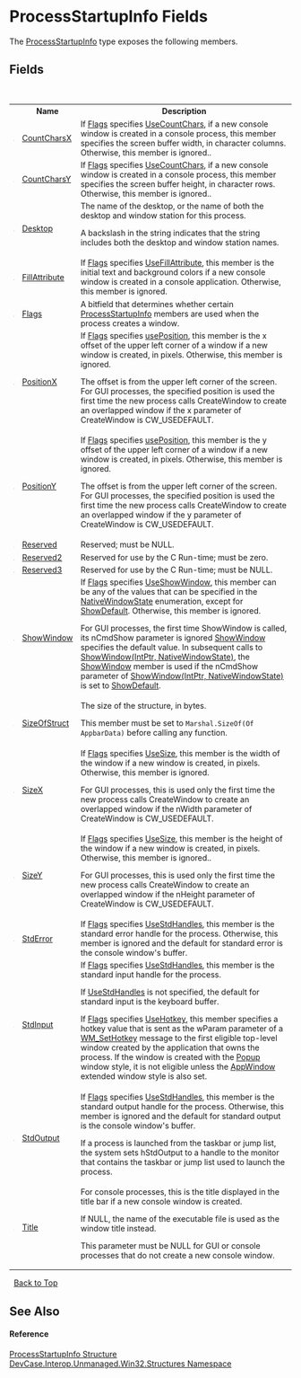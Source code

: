 # ProcessStartupInfo Fields
 

The <a href="T_DevCase_Interop_Unmanaged_Win32_Structures_ProcessStartupInfo">ProcessStartupInfo</a> type exposes the following members.


## Fields
&nbsp;<table><tr><th></th><th>Name</th><th>Description</th></tr><tr><td>![Public field](media/pubfield.gif "Public field")</td><td><a href="F_DevCase_Interop_Unmanaged_Win32_Structures_ProcessStartupInfo_CountCharsX">CountCharsX</a></td><td>
If <a href="F_DevCase_Interop_Unmanaged_Win32_Structures_ProcessStartupInfo_Flags">Flags</a> specifies <a href="T_DevCase_Interop_Unmanaged_Win32_Enums_ProcessStartupInfoFlags">UseCountChars</a>, if a new console window is created in a console process, this member specifies the screen buffer width, in character columns. Otherwise, this member is ignored..</td></tr><tr><td>![Public field](media/pubfield.gif "Public field")</td><td><a href="F_DevCase_Interop_Unmanaged_Win32_Structures_ProcessStartupInfo_CountCharsY">CountCharsY</a></td><td>
If <a href="F_DevCase_Interop_Unmanaged_Win32_Structures_ProcessStartupInfo_Flags">Flags</a> specifies <a href="T_DevCase_Interop_Unmanaged_Win32_Enums_ProcessStartupInfoFlags">UseCountChars</a>, if a new console window is created in a console process, this member specifies the screen buffer height, in character rows. Otherwise, this member is ignored..</td></tr><tr><td>![Public field](media/pubfield.gif "Public field")</td><td><a href="F_DevCase_Interop_Unmanaged_Win32_Structures_ProcessStartupInfo_Desktop">Desktop</a></td><td>
The name of the desktop, or the name of both the desktop and window station for this process. 

 A backslash in the string indicates that the string includes both the desktop and window station names.</td></tr><tr><td>![Public field](media/pubfield.gif "Public field")</td><td><a href="F_DevCase_Interop_Unmanaged_Win32_Structures_ProcessStartupInfo_FillAttribute">FillAttribute</a></td><td>
If <a href="F_DevCase_Interop_Unmanaged_Win32_Structures_ProcessStartupInfo_Flags">Flags</a> specifies <a href="T_DevCase_Interop_Unmanaged_Win32_Enums_ProcessStartupInfoFlags">UseFillAttribute</a>, this member is the initial text and background colors if a new console window is created in a console application. Otherwise, this member is ignored.</td></tr><tr><td>![Public field](media/pubfield.gif "Public field")</td><td><a href="F_DevCase_Interop_Unmanaged_Win32_Structures_ProcessStartupInfo_Flags">Flags</a></td><td>
A bitfield that determines whether certain <a href="T_DevCase_Interop_Unmanaged_Win32_Structures_ProcessStartupInfo">ProcessStartupInfo</a> members are used when the process creates a window.</td></tr><tr><td>![Public field](media/pubfield.gif "Public field")</td><td><a href="F_DevCase_Interop_Unmanaged_Win32_Structures_ProcessStartupInfo_PositionX">PositionX</a></td><td>
If <a href="F_DevCase_Interop_Unmanaged_Win32_Structures_ProcessStartupInfo_Flags">Flags</a> specifies <a href="T_DevCase_Interop_Unmanaged_Win32_Enums_ProcessStartupInfoFlags">usePosition</a>, this member is the x offset of the upper left corner of a window if a new window is created, in pixels. Otherwise, this member is ignored. 

 The offset is from the upper left corner of the screen. For GUI processes, the specified position is used the first time the new process calls CreateWindow to create an overlapped window if the x parameter of CreateWindow is CW_USEDEFAULT.</td></tr><tr><td>![Public field](media/pubfield.gif "Public field")</td><td><a href="F_DevCase_Interop_Unmanaged_Win32_Structures_ProcessStartupInfo_PositionY">PositionY</a></td><td>
If <a href="F_DevCase_Interop_Unmanaged_Win32_Structures_ProcessStartupInfo_Flags">Flags</a> specifies <a href="T_DevCase_Interop_Unmanaged_Win32_Enums_ProcessStartupInfoFlags">usePosition</a>, this member is the y offset of the upper left corner of a window if a new window is created, in pixels. Otherwise, this member is ignored. 

 The offset is from the upper left corner of the screen. For GUI processes, the specified position is used the first time the new process calls CreateWindow to create an overlapped window if the y parameter of CreateWindow is CW_USEDEFAULT.</td></tr><tr><td>![Public field](media/pubfield.gif "Public field")</td><td><a href="F_DevCase_Interop_Unmanaged_Win32_Structures_ProcessStartupInfo_Reserved">Reserved</a></td><td>
Reserved; must be NULL.</td></tr><tr><td>![Public field](media/pubfield.gif "Public field")</td><td><a href="F_DevCase_Interop_Unmanaged_Win32_Structures_ProcessStartupInfo_Reserved2">Reserved2</a></td><td>
Reserved for use by the C Run-time; must be zero.</td></tr><tr><td>![Public field](media/pubfield.gif "Public field")</td><td><a href="F_DevCase_Interop_Unmanaged_Win32_Structures_ProcessStartupInfo_Reserved3">Reserved3</a></td><td>
Reserved for use by the C Run-time; must be NULL.</td></tr><tr><td>![Public field](media/pubfield.gif "Public field")</td><td><a href="F_DevCase_Interop_Unmanaged_Win32_Structures_ProcessStartupInfo_ShowWindow">ShowWindow</a></td><td>
If <a href="F_DevCase_Interop_Unmanaged_Win32_Structures_ProcessStartupInfo_Flags">Flags</a> specifies <a href="T_DevCase_Interop_Unmanaged_Win32_Enums_ProcessStartupInfoFlags">UseShowWindow</a>, this member can be any of the values that can be specified in the <a href="T_DevCase_Interop_Unmanaged_Win32_Enums_NativeWindowState">NativeWindowState</a> enumeration, except for <a href="T_DevCase_Interop_Unmanaged_Win32_Enums_NativeWindowState">ShowDefault</a>. Otherwise, this member is ignored. 

 For GUI processes, the first time ShowWindow is called, its nCmdShow parameter is ignored <a href="F_DevCase_Interop_Unmanaged_Win32_Structures_ProcessStartupInfo_ShowWindow">ShowWindow</a> specifies the default value. In subsequent calls to <a href="M_DevCase_Interop_Unmanaged_Win32_NativeMethods_ShowWindow">ShowWindow(IntPtr, NativeWindowState)</a>, the <a href="F_DevCase_Interop_Unmanaged_Win32_Structures_ProcessStartupInfo_ShowWindow">ShowWindow</a> member is used if the nCmdShow parameter of <a href="M_DevCase_Interop_Unmanaged_Win32_NativeMethods_ShowWindow">ShowWindow(IntPtr, NativeWindowState)</a> is set to <a href="T_DevCase_Interop_Unmanaged_Win32_Enums_NativeWindowState">ShowDefault</a>.</td></tr><tr><td>![Public field](media/pubfield.gif "Public field")</td><td><a href="F_DevCase_Interop_Unmanaged_Win32_Structures_ProcessStartupInfo_SizeOfStruct">SizeOfStruct</a></td><td>
The size of the structure, in bytes. 

 This member must be set to `Marshal.SizeOf(Of AppbarData)` before calling any function.</td></tr><tr><td>![Public field](media/pubfield.gif "Public field")</td><td><a href="F_DevCase_Interop_Unmanaged_Win32_Structures_ProcessStartupInfo_SizeX">SizeX</a></td><td>
If <a href="F_DevCase_Interop_Unmanaged_Win32_Structures_ProcessStartupInfo_Flags">Flags</a> specifies <a href="T_DevCase_Interop_Unmanaged_Win32_Enums_ProcessStartupInfoFlags">UseSize</a>, this member is the width of the window if a new window is created, in pixels. Otherwise, this member is ignored. 

 For GUI processes, this is used only the first time the new process calls CreateWindow to create an overlapped window if the nWidth parameter of CreateWindow is CW_USEDEFAULT.</td></tr><tr><td>![Public field](media/pubfield.gif "Public field")</td><td><a href="F_DevCase_Interop_Unmanaged_Win32_Structures_ProcessStartupInfo_SizeY">SizeY</a></td><td>
If <a href="F_DevCase_Interop_Unmanaged_Win32_Structures_ProcessStartupInfo_Flags">Flags</a> specifies <a href="T_DevCase_Interop_Unmanaged_Win32_Enums_ProcessStartupInfoFlags">UseSize</a>, this member is the height of the window if a new window is created, in pixels. Otherwise, this member is ignored.. 

 For GUI processes, this is used only the first time the new process calls CreateWindow to create an overlapped window if the nHeight parameter of CreateWindow is CW_USEDEFAULT.</td></tr><tr><td>![Public field](media/pubfield.gif "Public field")</td><td><a href="F_DevCase_Interop_Unmanaged_Win32_Structures_ProcessStartupInfo_StdError">StdError</a></td><td>
If <a href="F_DevCase_Interop_Unmanaged_Win32_Structures_ProcessStartupInfo_Flags">Flags</a> specifies <a href="T_DevCase_Interop_Unmanaged_Win32_Enums_ProcessStartupInfoFlags">UseStdHandles</a>, this member is the standard error handle for the process. Otherwise, this member is ignored and the default for standard error is the console window's buffer.</td></tr><tr><td>![Public field](media/pubfield.gif "Public field")</td><td><a href="F_DevCase_Interop_Unmanaged_Win32_Structures_ProcessStartupInfo_StdInput">StdInput</a></td><td>
If <a href="F_DevCase_Interop_Unmanaged_Win32_Structures_ProcessStartupInfo_Flags">Flags</a> specifies <a href="T_DevCase_Interop_Unmanaged_Win32_Enums_ProcessStartupInfoFlags">UseStdHandles</a>, this member is the standard input handle for the process. 

 If <a href="T_DevCase_Interop_Unmanaged_Win32_Enums_ProcessStartupInfoFlags">UseStdHandles</a> is not specified, the default for standard input is the keyboard buffer. 

 If <a href="F_DevCase_Interop_Unmanaged_Win32_Structures_ProcessStartupInfo_Flags">Flags</a> specifies <a href="T_DevCase_Interop_Unmanaged_Win32_Enums_ProcessStartupInfoFlags">UseHotkey</a>, this member specifies a hotkey value that is sent as the wParam parameter of a <a href="T_DevCase_Interop_Unmanaged_Win32_Enums_WindowMessages">WM_SetHotkey</a> message to the first eligible top-level window created by the application that owns the process. If the window is created with the <a href="T_DevCase_Interop_Unmanaged_Win32_Enums_WindowStyles">Popup</a> window style, it is not eligible unless the <a href="T_DevCase_Interop_Unmanaged_Win32_Enums_WindowStylesEx">AppWindow</a> extended window style is also set.</td></tr><tr><td>![Public field](media/pubfield.gif "Public field")</td><td><a href="F_DevCase_Interop_Unmanaged_Win32_Structures_ProcessStartupInfo_StdOutput">StdOutput</a></td><td>
If <a href="F_DevCase_Interop_Unmanaged_Win32_Structures_ProcessStartupInfo_Flags">Flags</a> specifies <a href="T_DevCase_Interop_Unmanaged_Win32_Enums_ProcessStartupInfoFlags">UseStdHandles</a>, this member is the standard output handle for the process. Otherwise, this member is ignored and the default for standard output is the console window's buffer. 

 If a process is launched from the taskbar or jump list, the system sets hStdOutput to a handle to the monitor that contains the taskbar or jump list used to launch the process.</td></tr><tr><td>![Public field](media/pubfield.gif "Public field")</td><td><a href="F_DevCase_Interop_Unmanaged_Win32_Structures_ProcessStartupInfo_Title">Title</a></td><td>
For console processes, this is the title displayed in the title bar if a new console window is created. 

 If NULL, the name of the executable file is used as the window title instead. 

 This parameter must be NULL for GUI or console processes that do not create a new console window.</td></tr></table>&nbsp;
<a href="#processstartupinfo-fields">Back to Top</a>

## See Also


#### Reference
<a href="T_DevCase_Interop_Unmanaged_Win32_Structures_ProcessStartupInfo">ProcessStartupInfo Structure</a><br /><a href="N_DevCase_Interop_Unmanaged_Win32_Structures">DevCase.Interop.Unmanaged.Win32.Structures Namespace</a><br />